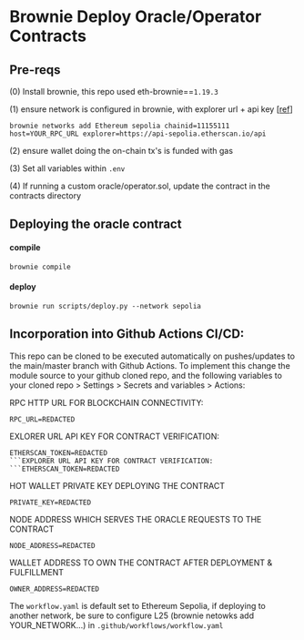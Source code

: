 # Brownie Deploy Oracle/Operator Contracts

## Pre-reqs
(0) Install brownie, this repo used eth-brownie==`1.19.3`

(1) ensure network is configured in brownie, with explorer url + api key [[ref](https://eth-brownie.readthedocs.io/en/stable/network-management.html#adding-a-new-network)]
```
brownie networks add Ethereum sepolia chainid=11155111 host=YOUR_RPC_URL explorer=https://api-sepolia.etherscan.io/api
```

(2) ensure wallet doing the on-chain tx's is funded with gas

(3) Set all variables within `.env`

(4) If running a custom oracle/operator.sol, update the contract in the contracts directory

## Deploying the oracle contract
#### compile
```
brownie compile
```

#### deploy
```
brownie run scripts/deploy.py --network sepolia
```

## Incorporation into Github Actions CI/CD:
This repo can be cloned to be executed automatically on pushes/updates to the main/master branch with Github Actions. To implement this change the module source to your github cloned repo, and the following variables to your cloned repo > Settings > Secrets and variables > Actions:

RPC HTTP URL FOR BLOCKCHAIN CONNECTIVITY:
```
RPC_URL=REDACTED
```

EXLORER URL API KEY FOR CONTRACT VERIFICATION:
```
ETHERSCAN_TOKEN=REDACTED
```EXPLORER URL API KEY FOR CONTRACT VERIFICATION:
```ETHERSCAN_TOKEN=REDACTED
```

HOT WALLET PRIVATE KEY DEPLOYING THE CONTRACT
```
PRIVATE_KEY=REDACTED
```

NODE ADDRESS WHICH SERVES THE ORACLE REQUESTS TO THE CONTRACT
```
NODE_ADDRESS=REDACTED
```

WALLET ADDRESS TO OWN THE CONTRACT AFTER DEPLOYMENT & FULFILLMENT
```
OWNER_ADDRESS=REDACTED
```

The `workflow.yaml` is default set to Ethereum Sepolia, if deploying to another network, be sure to configure L25 (brownie netowks add YOUR_NETWORK...) in `.github/workflows/workflow.yaml`


